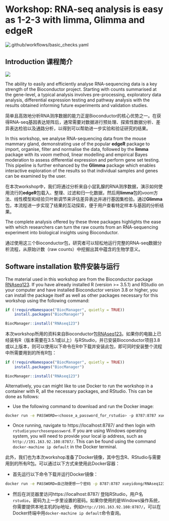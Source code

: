 # Workshop: RNA-seq analysis is easy as 1-2-3 with limma, Glimma and edgeR

![.github/workflows/basic_checks.yaml](https://github.com/XueyiDong/RNAseq123CN/workflows/.github/workflows/basic_checks.yaml/badge.svg)

## Introduction 课程简介



![](vignettes/stickers.png)

The ability to easily and efficiently analyse RNA-sequencing data is a key strength of the Bioconductor project. Starting with counts summarised at the gene-level, a typical analysis involves pre-processing, exploratory data analysis, differential expression testing and pathway analysis with the results obtained informing future experiments and validation studies. 

简单且高效地分析RNA测序数据的能力正是Bioconductor的核心优势之一。在获得RNA-seq基因表达矩阵后，通常需要对数据进行预处理、探索性数据分析、差异表达检验以及通路分析，以得到可以帮助进一步实验和验证研究的结果。

In this workshop, we analyse RNA-sequencing data from the mouse mammary gland, demonstrating use of the popular **edgeR** package to import, organise, filter and normalise the data, followed by the **limma** package with its *voom* method, linear modelling and empirical Bayes moderation to assess differential expression and perform gene set testing. This pipeline is further enhanced by the **Glimma** package which enables interactive exploration of the results so that individual samples and genes can be examined by the user.

在本次workshop中，我们将通过分析来自小鼠乳腺的RNA测序数据，演示如何使用流行的**edgeR**包载入、整理、过滤和归一化数据，然后用**limma**包的*voom*方法、线性模型和经验贝叶斯调节来评估差异表达并进行基因集检验。通过**Glimma**包，本流程进一步实现了结果的互动探索，便于用户查看特定样本与基因的分析结果。

The complete analysis offered by these three packages highlights the ease with which researchers can turn the raw counts from an RNA-sequencing experiment into biological insights using Bioconductor.

通过使用这三个Bioconductor包，研究者可以轻松地运行完整的RNA-seq数据分析流程，从原始计数（raw counts）中挖掘出其中蕴含的生物学意义。

## Software installation 软件安装与运行

The material used in this workshop are from the Bioconductor package [RNAseq123](https://bioconductor.org/packages/release/workflows/html/RNAseq123.html). If you have already installed R (version >= 3.5.1) and RStudio on your computer and have installed Bioconductor version 3.8 or higher, you can install the package itself as well as other packages necessary for this workshop using the following command:

```R
if (!requireNamespace("BiocManager", quietly = TRUE))
    install.packages("BiocManager")

BiocManager::install("RNAseq123")
```

本次workshop所用的资料来自Bioconductor包[RNAseq123](https://bioconductor.org/packages/release/workflows/html/RNAseq123.html)。如果你的电脑上已经装有R（版本需要在3.5.1或以上）与RStudio，并已安装Bioconductor项目3.8或以上版本，则可以使用以下命令在R中下载并安装此包，即可同时安装整个流程中所需要用到的所有R包：

```R
if (!requireNamespace("BiocManager", quietly = TRUE))
    install.packages("BiocManager")

BiocManager::install("RNAseq123")
```

Alternatively, you can might like to use Docker to run the workshop in a container with R, all the necessary packages, and RStudio. This can be done as follows:

- Use the following command to download and run the Docker image:

```sh
docker run -e PASSWORD=<choose_a_password_for_rstudio> -p 8787:8787 xueyidong/RNAseq123workshop
```

* Once running, navigate to https://localhost:8787/ and then login with `rstudio`:`yourchosenpassword`. If you are using Windows operating system, you will need to provide your local ip address, such as `http://191.163.92.108:8787/`. This can be found using the command `docker-machine ip default` in the Docker terminal.

此外，我们也为本次workshop准备了Docker镜像，其中包含R、RStudio与需要用到的所有R包。可以通过以下方式来使用此Docker容器：

* 首先运行以下命令下载并运行Docker镜像：

```sh
docker run -e PASSWORD=自己随便想一个密码 -p 8787:8787 xueyidong/RNAseq123workshop
```
* 然后在浏览器里访问https://localhost:8787/ 登陆RStudio，用户名 `rstudio`，密码为上一步里设置的密码。如果你使用的是Windows操作系统，你需要提供本地主机的ip地址，例如`http://191.163.92.108:8787/`，可以在Docker终端中用`docker-machine ip default`命令查询。
